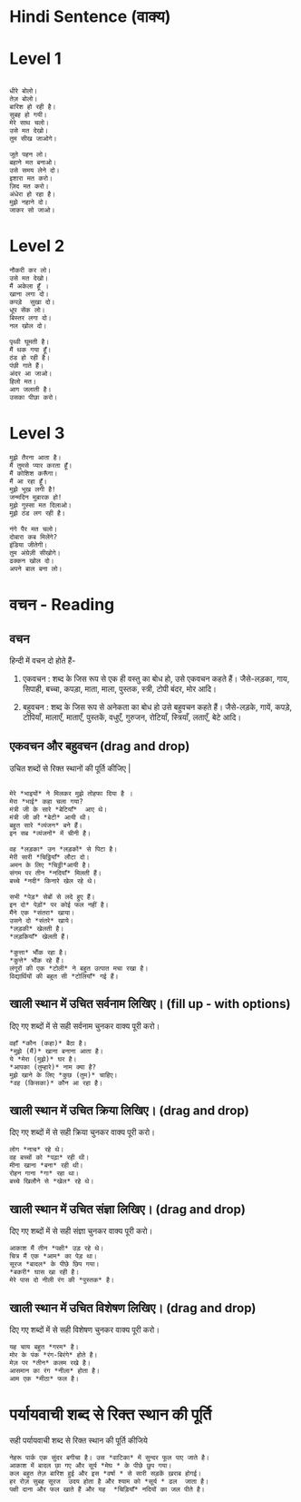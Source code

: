 # Hindi Sentence (वाक्य)

# Level 1
```

धीरे बोलो।
तेज़ बोलो।
बारिश हो रही है।
सुबह हो गयी।
मेरे साथ चलो।
उसे मत देखो।
तुम सीख जाओगे।

```

```
जूते पहन लो।
बहाने मत बनाओ।
उसे समय लेने दो।
इशारा मत करो।
ज़िद मत करो।
अंधेरा हो रहा है।
मुझे नहाने दो।
जाकर सो जाओ।
```
# Level 2

```
नौकरी कर लो।
उसे मत देखो।
मैं अकेला हूँ ।
खाना लगा दो।
कपड़े  सुखा दो।
धूप सेंक लो।
बिस्तर लगा दो।
नल खोल दो।
```
```
पृथ्वी घूमती है।
मैं थक गया हूँ।
ठंड हो रही है।
पंछी गाते हैं। 
अंदर आ जाओ।
हिलो मत।
आग जलाती है।
उसका पीछा करो।
```

# Level 3

```
मुझे तैरना आता है।
मैं तुमसे प्यार करता हूँ।
मैं कोशिश करूँगा।
मैं आ रहा हूँ।
मुझे भूख लगी है! 
जन्मदिन मुबारक हो!
मुझे गुस्सा मत दिलाओ।
मुझे ठंड लग रही है।
```
```
नंगे पैर मत चलो।
दोबारा कब मिलेंगे?
इंडिया जीतेगी।
तुम अंग्रेज़ी सीखोगे।
ढक्कन खोल दो।
अपने बाल बना लो।

```
# वचन - Reading

##  वचन

हिन्दी में वचन दो होते हैं-

1. एकवचन : शब्द के जिस रूप से एक ही वस्तु का बोध हो, उसे एकवचन कहते हैं। जैसे-लड़का, गाय, सिपाही, बच्चा, कपड़ा, माता, माला, पुस्तक, स्त्री, टोपी बंदर, मोर आदि।
 
2. बहुवचन : शब्द के जिस रूप से अनेकता का बोध हो उसे बहुवचन कहते हैं। जैसे-लड़के, गायें, कपड़े, टोपियाँ, मालाएँ, माताएँ, पुस्तकें, वधुएँ, गुरुजन, रोटियाँ, स्त्रियाँ, लताएँ, बेटे आदि।

## एकवचन और बहुवचन (drag and drop)

उचित शब्दों से रिक्त स्थानों की पूर्ति कीजिए |

```

मेरे *भाइयों* ने मिलकर मुझे तोहफा दिया है ।
मेरा *भाई* कहा चला गया? 
मंत्री जी के सारे *बेटियाँ*  आए थे।
मंत्री जी की *बेटी* आयी थी। 
बहुत सारे *व्यंजन* बने हैं। 
इन सब *व्यंजनों* में चीनी है।
```
```
वह *लड़का* उन *लड़कों* से पिटा है।
मेरी सारी *चिट्ठियाँ* लौटा दो।
अमन के लिए *चिट्ठी*आयी है। 
संगम पर तीन *नदियाँ* मिलती हैं।
बच्चे *नदी* किनारे खेल रहे थे। 
```
```
सभी *पेड़* सेबों से लदे हुए हैं।
इन दो* पेड़ों* पर कोई फल नहीं है।
मैंने एक *संतरा* खाया।
उसने दो *संतरे* खाये।
*लड़की* खेलती है।
*लड़कियाँ* खेलती हैं।
```
```
*कुत्ता* भौंक रहा है।
*कुत्ते* भौंक रहे हैं।
लंगूरों की एक *टोली* ने बहुत उत्पात मचा रखा है।
विद्यार्थियों की बहुत सी *टोलियाँ* गई हैं।
```
## खाली स्थान में उचित सर्वनाम लिखिए। (fill up - with options)
दिए गए शब्दों में से सही सर्वनाम चुनकर वाक्य पूरी करो।
```
वहाँ *कौन (कहा)* बैठा है। 
*मुझे (मैं)* खाना बनाना आता है। 
ये *मेरा (मुझे)* घर है। 
*आपका (तुम्हारे)* नाम क्या है? 
मुझे खाने के लिए *कुछ (तुम)* चाहिए। 
*वह (किसका)* कौन आ रहा है। 
```
## खाली स्थान में उचित क्रिया लिखिए। (drag and drop)
दिए गए शब्दों में से सही क्रिया चुनकर वाक्य पूरी करो। 
```
लोग *नाच* रहे थे। 
वह बच्चों को *पढ़ा* रही थी। 
मीना खाना *बना* रही थी। 
रोहन गाना *गा* रहा था।  
बच्चे खिलौने से *खेल* रहे थे। 
```
## खाली स्थान में उचित संज्ञा लिखिए। (drag and drop)
दिए गए शब्दों में से सही संज्ञा चुनकर वाक्य पूरी करो। 
```
आकाश मैं तीन *पक्षी* उड़ रहे थे। 
चित्र मैं एक *आम* का पेड़ था।  
सूरज *बादल* के पीछे छिप गया। 
*बकरी* घास खा रही है। 
मेरे पास दो नीली रंग की *पुस्तक* है। 
```
## खाली स्थान में उचित विशेषण लिखिए। (drag and drop)
दिए गए शब्दों में से सही विशेषण चुनकर वाक्य पूरी करो। 
```
यह चाय बहुत *गरम* है।  
मोर के पंक *रंग-बिरंगे* होते है। 
मेज़ पर *तीन* कलम रखे है। 
आसमान का रंग *नीला* होता है। 
आम एक *मीठा* फल है। 
```
# पर्यायवाची शब्द से रिक्त स्थान की पूर्ति 
सही पर्यायवाची शब्द से रिक्त स्थान की पूर्ति कीजिये 

```
नेहरू पार्क एक सुंदर बगीचा है। उस *वाटिका* में सुन्दर फूल पाए जाते है।  
आकाश में बादल छा गए और सूर्य *मेघ * के पीछे छुप गया। 
कल बहुत तेज़ बारिश हुई और इस *वर्षा * से सारी सड़कें ख़राब होगई। 
हर रोज़ सुबह सूरज  उदय होता है और श्याम को *सूर्य * ढल  जाता है। 
पक्षी दाना और फल खाते हैं और यह  *चिड़ियाँ* नदियों का जल पीते है।  
```
